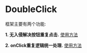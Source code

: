 # DoubleClick
框架主要有两个功能: 

**1. 无入侵解决按钮重复点击.** [使用方法](https://www.jianshu.com/p/7f3e5c8b8643)

**2. onClick重复逻辑统一处理.** [使用方法](https://www.jianshu.com/p/b4038a2d68eb)
